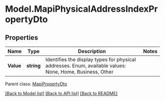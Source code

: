 # Model.MapiPhysicalAddressIndexPropertyDto
## Properties
Name | Type | Description | Notes
------------ | ------------- | ------------- | -------------
**Value** | **string** | Identifies the display types for physical addresses. Enum, available values: None, Home, Business, Other | 

 Parent class: [MapiPropertyDto](MapiPropertyDto.md)

[[Back to Model list]](README.md#documentation-for-models) [[Back to API list]](README.md#documentation-for-api-endpoints) [[Back to README]](README.md)


